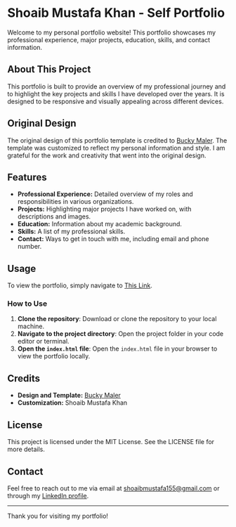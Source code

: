 # Shoaib Mustafa Khan - Self Portfolio

Welcome to my personal portfolio website! This portfolio showcases my professional experience, major projects, education, skills, and contact information.

## About This Project

This portfolio is built to provide an overview of my professional journey and to highlight the key projects and skills I have developed over the years. It is designed to be responsive and visually appealing across different devices.

## Original Design

The original design of this portfolio template is credited to [Bucky Maler](http://buckymaler.com/global). The template was customized to reflect my personal information and style. I am grateful for the work and creativity that went into the original design.

## Features

- **Professional Experience:** Detailed overview of my roles and responsibilities in various organizations.
- **Projects:** Highlighting major projects I have worked on, with descriptions and images.
- **Education:** Information about my academic background.
- **Skills:** A list of my professional skills.
- **Contact:** Ways to get in touch with me, including email and phone number.

## Usage

To view the portfolio, simply navigate to [This Link](https://bubblegumpop123.github.io).

### How to Use

1. **Clone the repository**: Download or clone the repository to your local machine.
2. **Navigate to the project directory**: Open the project folder in your code editor or terminal.
3. **Open the `index.html` file**: Open the `index.html` file in your browser to view the portfolio locally.

## Credits

- **Design and Template:** [Bucky Maler](http://buckymaler.com/global)
- **Customization:** Shoaib Mustafa Khan

## License

This project is licensed under the MIT License. See the LICENSE file for more details.

## Contact

Feel free to reach out to me via email at shoaibmustafa155@gmail.com or through my [LinkedIn profile](https://www.linkedin.com/in/shoaib-mustafa-khan-82035a208/).

---

Thank you for visiting my portfolio!
